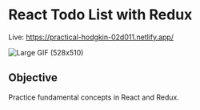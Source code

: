 # React Todo List with Redux

Live: https://practical-hodgkin-02d011.netlify.app/

![Large GIF (528x510)](https://user-images.githubusercontent.com/47830532/108898962-78cf3600-75dd-11eb-9e18-4f317f018128.gif)

## Objective

Practice fundamental concepts in React and Redux.
